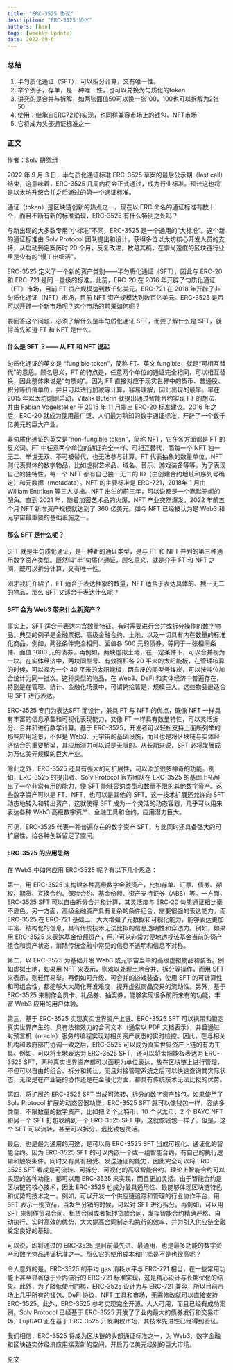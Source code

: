 ```yaml
---
title: "ERC-3525 协议"
description: "ERC-3525 协议"
authors: [ban]
tags: [weekly Update]
date: 2022-09-6
---
```


### 总结

1. 半匀质化通证（SFT），可以拆分计算，又有唯一性。
2. 举个例子，存单，是一种唯一性，也可以兑换为匀质化的token
3. 讲究的是合并与拆解，如两张面值50可以换一张100，100也可以拆解为2张50
4. 使用：继承自ERC721的实现，也同样兼容市场上的钱包、NFT市场
5. 它将成为头部通证标准之一


### 正文
作者：Solv 研究组

2022 年 9 月 3 日，半匀质化通证标准 ERC-3525 草案的最后公示期（last call）结束，这意味着，ERC-3525 几周内将会正式通过，成为行业标准。预计这也将是以太坊升级合并之后通过的第一个通证标准。

通证（token）是区块链创新的热点之一，现在以 ERC 命名的通证标准有数十个，而且不断有新的标准涌现，ERC-3525 有什么特别之处吗？

与新出现的大多数专用“小标准”不同，ERC-3525 是一个通用的“大标准”。这个新的通证标准由 Solv Protocol 团队提出和设计，获得多位以太坊核心开发人员的支持，从启动到定案历时 20 个月，反复改进，数易其稿，在崇尚速度的区块链行业里是少有的“慢工出细活”。

ERC-3525 定义了一个新的资产类别——半匀质化通证（SFT），因此与 ERC-20 和 ERC-721 是同一量级的标准。此前，ERC-20 在 2016 年开辟了匀质化通证（FT）市场，目前 FT 资产规模达到数千亿美元。ERC-721 在 2018 年开辟了非匀质化通证（NFT）市场，目前 NFT 资产规模达到数百亿美元。ERC-3525 是否可以开辟一个新市场呢？这个市场的前景如何呢？

要回答这个问题，必须了解什么是半匀质化通证 SFT，而要了解什么是 SFT，就得首先知道 FT 和 NFT 是什么。


#### 什么是 SFT ？—— 从 FT 和 NFT 说起

匀质化通证的英文是 “fungible token”，简称 FT。英文 fungible，就是“可相互替代”的意思。顾名思义，FT 的特点是，任意两个单位的通证完全相同，可以相互替换，因此整体来说是“匀质的”。因为 FT 直接对应于现实世界中的货币、普通股、积分等价值单位，并且可以进行加减等计算，容易理解，因此出现的最早。早在 2015 年以太坊刚刚启动，Vitalik Buterin 就提出通过智能合约实现 FT 的想法，并由 Fabian Vogelsteller 于 2015 年 11 月提出 ERC-20 标准建议。2016 年之后，ERC-20 就成为使用最广泛、人们最为熟知的数字通证标准，开辟了一个数千亿美元的巨大产业。

非匀质化通证的英文是“non-fungible token”，简称 NFT，它在各方面都是 FT 的反义词。FT 中任意两个单位的通证完全一样、可相互替代，而每一个 NFT 独一无二、举世无双、不可被替代，也无法参与计算。FT 代表抽象的数量单位，NFT 则代表具体的数字物品，比如虚拟艺术品、域名、音乐、游戏装备等等。为了表现自己的独特性，每一个 NFT 都有自己独一无二的 ID（由创建合约地址和序列号确定）和元数据（metadata）。NFT 的主要标准是 ERC-721，2018年 1 月由 William Entriken 等三人提出。NFT 出生的前三年，可以说都是一个默默无闻的配角。直到 2021 年，随着加密艺术品的火爆，NFT 产业突然爆发。2022 年前五个月 NFT 新增资产规模就达到了 360 亿美元。如今 NFT 已经被认为是 Web3 和元宇宙最重要的基础设施之一。

#### 那么 SFT 是什么呢？

SFT 就是半匀质化通证，是一种新的通证类型，是与 FT 和 NFT 并列的第三种通用数字资产类型。既然叫“半”匀质化通证，顾名思义，就是介于 FT 和 NFT 之间，既可以拆分计算，又有唯一性。

刚才我们介绍了，FT 适合于表达抽象的数量，NFT 适合于表达具体的、独一无二的物品，那么 SFT 又适合于表达什么呢？



#### SFT 会为 Web3 带来什么新资产？

事实上，SFT 适合于表达内含数量特征、有时需要进行合并或拆分操作的数字物品。典型的例子是金融票据、高级金融合约、土地，以及一切具有内在数量的标准化商品。例如，两张条件完全相同、面值各 500 元的债券，等同于一张相同条件、面值 1000 元的债券。再例如，两块虚拟土地，在一定条件下，可以合并视为一块。在实体经济中，两块同型号、有效面积各 20 平米的太阳能板，在管理核算的时候，可以视为一个 40 平米的太阳能板，两车皮的同型号煤炭，可以按吨位加合统计为同一批次。这种类型的物品，在 Web3、DeFi 和实体经济中普遍存在，特别是在管理、统计、金融化场景中，可谓俯拾皆是，规模巨大。这些物品最适合用 SFT 进行表达。

ERC-3525 专门为表达SFT 而设计，兼具 FT 与 NFT 的优点，既像 NFT 一样具有丰富的信息承载和可视化表现能力，又像 FT 一样具有数量特性，可以灵活拆分、合并和进行数学计算。基于 ERC-3525，开发者可以轻松支持上面所列举的那些应用场景，不但是 Web3、元宇宙的基础设施，而且也是将区块链与实体经济结合的重要桥梁，其应用潜力可以说是无限的。从长期来说，SFT 必将发展成为万亿美元规模的巨大产业。

除此之外，ERC-3525 还具有强大的可扩展性，可以添加很多神奇的功能。例如，ERC-3525 的提出者、Solv Protocol 官方团队在 ERC-3525 的基础上拓展出了一个非常有用的能力，使 SFT 能够容纳类型和数量不限的其他数字资产。这些数字资产可以是 FT、NFT，也可以是其他的 SFT。这一技术扩展还允许向 SFT 动态地转入和转出资产，这就使得 SFT 成为一个灵活的动态容器，几乎可以用来表达各种 Web3 高级数字资产、金融工具和合约，应用潜力巨大。

可见，ERC-3525 代表一种普遍存在的数字资产 SFT，与此同时还具备强大的可扩展性，给各种创新留足了空间。


#### ERC-3525 的应用思路


在 Web3 中如何应用 ERC-3525 呢？有以下几个思路：

第一，用 ERC-3525 来构建各种高级数字金融资产，比如存单、汇票、债券、期权、期货、互换合约、保险合约、基金份额、资产支持证券（ABS）等。一方面，ERC-3525 SFT 可以自由拆分合并和计算，其灵活度与 ERC-20 匀质通证相比毫不逊色。另一方面，高级金融资产具有复杂的条件组合，需要很强的表达能力。而 ERC-3525 在 ERC-721 基础上，大大增强了元数据和可视化能力，能够表达更加丰富、结构化的信息，具有传统技术无法比拟的信息透明性和穿透力。例如，如果用 ERC-3525 来表达基金份额资产，用户可以非常方便地透视该基金当前的资产组合和资产状态，消除传统金融中常见的信息不透明和信息不对称。

第二，以 ERC-3525 为基础开发 Web3 或元宇宙当中的高级虚拟物品和装备。例如虚拟土地，如果用 NFT 来表示，则难以处理土地合并、拆分等操作，而用 SFT 来表示，则轻而易举。再例如可升级、可合并的游戏装备，使用 SFT 的可计算性和可组合性，都能够大大简化开发难度，提升虚拟商品交易的流动性。另外，基于 ERC-3525 来制作会员卡、礼品券、抽奖券，能够实现很多前所未有的功能，丰富 Web3 应用的用户体验。

第三，基于 ERC-3525 实现真实世界资产上链。ERC-3525 SFT 可以携带和锁定真实世界产生的、具有法律效力的合同文本（通常以 PDF 文档表示），并且通过对预言机（oracle）服务的编程实现对相关资产状态的实时检控。因此，在与相关机构和政府部门协调一致之后，ERC-3525 可以成为真实世界资产上链的有力工具。例如，可以将土地表达为 ERC-3525 SFT，还可以将太阳能板表达为 ERC-3525 SFT，两种真实世界资产都可以面积为单位表达，放在区块链上进行管理，不但可以自由的组合、拆分和转让，而且对接管理系统之后可以快速查询其实际状态，无论是在产业链的协作还是在金融化方面，都具有传统技术无法比拟的优势。

第四，将扩展的 ERC-3525 SFT 当成可流转、拆分的数字资产钱包。如果使用了 Solv Protocol 扩展的动态容器功能，ERC-3525 SFT 就可以像钱包一样，容纳多类型、不限数量的数字资产，比如把 2 个比特币、10 个以太币、2 个 BAYC NFT 和另一个 SFT 打包收纳到一个 ERC-3525 SFT 中，这就像钱包一样了。但是，这个 SFT 可以流转，甚至可以拆分，远比钱包灵活。

最后，也是最为通用的用途，是可以将 ERC-3525 SFT 当成可视化、通证化的智能合约。因为 ERC-3525 SFT 的可以内嵌一个或一组智能合约，有自己的执行逻辑和触发条件，同时又有具有接受、发送通证的能力，因此完全可以将 ERC-3525 SFT 看成是可流转、可拆分、可视化的高级智能合约。理论上智能合约可以实现的各种功能，都可以用 ERC-3525 来实现，而且更加灵活。由于智能合约是区块链的核心技术，因此 ERC-3525 也成为最具通用性、最能够体现区块链特色和优势的技术之一。例如，可以开发一个供应链追踪和管理的行业协作平台，用 SFT 表示一批货品，当发生分销的时候，可以对 SFT 进行拆分。再例如，可以用 SFT 来制作贸易合同、租赁合同或者抵押贷款合同，发挥智能合约精确严格、自动执行、实时高效的优势，大大提高合同制定和执行的效率，并为引入供应链金融奠定良好的基础。

可以说，即将通过的 ERC-3525 是目前最先进、最通用，也是最多功能的数字资产和数字物品通证标准之一。那么它的使用成本和门槛是不是也很高呢？

令人意外的是，ERC-3525 的平均 gas 消耗水平与 ERC-721 相当，在一些常用功能上甚至显著低于业内流行的 ERC-721 标准实现，这是精心设计与长期优化的结果。此外，为了降低使用门槛，ERC-3525 设计为与 ERC-721 兼容，所以目前市场上几乎所有的钱包、DeFi 协议、NFT 工具和市场，无需修改就可以直接支持 ERC-3525。此外，ERC-3525 参考实现完全开源，人人可用，而且已经有成功案例。Solv Protocol 已经基于 ERC-3525 开发了了业内最大的债券发行和交易市场，FujiDAO 正在基于 ERC-3525 开发期权市场，其技术先进性已经得到验证。

我们相信，ERC-3525 将成为区块链的头部通证标准之一，为 Web3、数字金融和区块链实体经济应用探索新的空间，开启万亿美元级别的巨大市场。

[原文](https://mp.weixin.qq.com/s/8Zv4GDfGAgbslGSPaARH4g)
